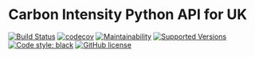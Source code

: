 # Carbon Intensity Python API for UK
[![Build Status](https://travis-ci.com/Silverdoses/py-carbonintensity-uk.svg?branch=main)](https://travis-ci.com/Silverdoses/py-carbonintensity-uk)
[![codecov](https://codecov.io/gh/Silverdoses/py-carbonintensity-uk/branch/main/graph/badge.svg?token=O4710CD97T)](https://codecov.io/gh/Silverdoses/py-carbonintensity-uk)
[![Maintainability](https://api.codeclimate.com/v1/badges/ab6ef60328089e423f7a/maintainability)](https://codeclimate.com/github/Silverdoses/py-carbonintensity-uk/maintainability)
[![Supported Versions](https://img.shields.io/badge/python-3.6%20|%203.7%20|%203.8%20|%203.9-blue)](https://www.python.org/)
[![Code style: black](https://img.shields.io/badge/code%20style-black-000000.svg)](https://github.com/psf/black)
[![GitHub license](https://black.readthedocs.io/en/stable/_static/license.svg)](https://github.com/Silverdoses/py-carbonintensity-uk/blob/main/LICENSE)